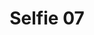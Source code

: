 ---
title: Selfie 07
image: /uploads/about-selfies/selfie-07.jpg
image_description: Software developer training
---